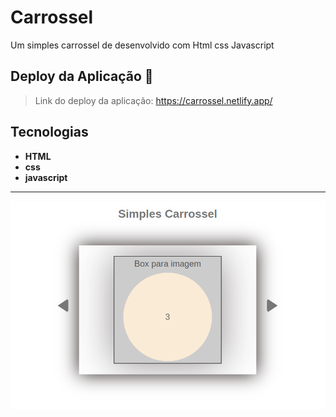 # Carrossel
Um simples carrossel de desenvolvido com Html css Javascript


## Deploy da Aplicação :dash:
> Link do deploy da aplicação: https://carrossel.netlify.app/



## Tecnologias


- __HTML__ 
- __css__  
- __javascript__  




----------------------------------------

![imagem do projeto](/assets/imgs/img.png)
